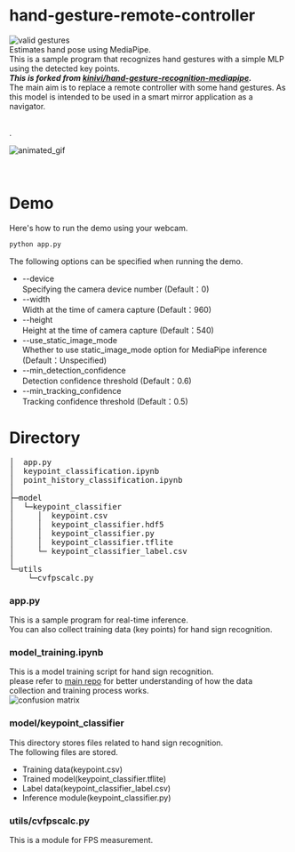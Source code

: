 # hand-gesture-remote-controller
![valid gestures](https://raw.github.com/AladdinT/hand-gesture-remote-controller/main/media/remote_gestures.png "remote_gestures")
<br>
Estimates hand pose using MediaPipe.<br> 
This is a sample program that recognizes hand gestures with a simple MLP using the detected key points.
<br> 
_️**This is forked from [kinivi/hand-gesture-recognition-mediapipe](https://github.com/kinivi/hand-gesture-recognition-mediapipe).**_
<br>
The main aim is to replace a remote controller with some hand gestures. As this model is intended to be used in a smart mirror application as a navigator.

<br>
.

![animated_gif](https://raw.github.com/AladdinT/hand-gesture-remote-controller/main/media/animation.gif)

<br>

# Demo
Here's how to run the demo using your webcam.
```bash
python app.py
```

The following options can be specified when running the demo.
* --device<br>Specifying the camera device number (Default：0)
* --width<br>Width at the time of camera capture (Default：960)
* --height<br>Height at the time of camera capture (Default：540)
* --use_static_image_mode<br>Whether to use static_image_mode option for MediaPipe inference (Default：Unspecified)
* --min_detection_confidence<br>
Detection confidence threshold (Default：0.6)
* --min_tracking_confidence<br>
Tracking confidence threshold (Default：0.5)

# Directory
<pre>
│  app.py
│  keypoint_classification.ipynb
│  point_history_classification.ipynb
│  
├─model
│  └─keypoint_classifier
│     │  keypoint.csv
│     │  keypoint_classifier.hdf5
│     │  keypoint_classifier.py
│     │  keypoint_classifier.tflite
│     └─ keypoint_classifier_label.csv
│
└─utils
    └─cvfpscalc.py
</pre>
### app.py
This is a sample program for real-time inference.<br>
You can also collect training data (key points) for hand sign recognition.<br>


### model_training.ipynb
This is a model training script for hand sign recognition.<br>
please refer to [main repo](https://github.com/kinivi/hand-gesture-recognition-mediapipe) for better understanding of how the data collection and training process works. 
<br>
![confusion matrix](https://raw.github.com/AladdinT/hand-gesture-remote-controller/main/media/confusion_matrix.png "confusion_matrix")


### model/keypoint_classifier
This directory stores files related to hand sign recognition.<br>
The following files are stored.
* Training data(keypoint.csv)
* Trained model(keypoint_classifier.tflite)
* Label data(keypoint_classifier_label.csv)
* Inference module(keypoint_classifier.py)

### utils/cvfpscalc.py
This is a module for FPS measurement.
